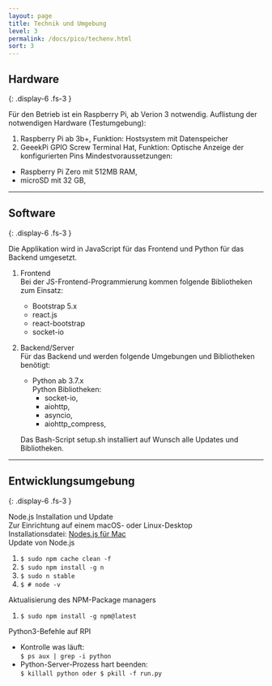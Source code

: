 ```yaml
---
layout: page
title: Technik und Umgebung 
level: 3
permalink: /docs/pico/techenv.html
sort: 3
---
```


## Hardware 
{: .display-6 .fs-3 }

Für den Betrieb ist ein Raspberry Pi, ab Verion 3 notwendig. Auflistung der notwendigen Hardware (Testumgebung):
1. Raspberry Pi ab 3b+, Funktion: Hostsystem mit Datenspeicher
2. GeeekPi GPIO Screw Terminal Hat, Funktion: Optische Anzeige der konfigurierten Pins
Mindestvoraussetzungen:
* Raspberry Pi Zero mit 512MB RAM,
* microSD mit 32 GB,

***

## Software
{: .display-6 .fs-3 }

Die Applikation wird in JavaScript für das Frontend und Python für das Backend umgesetzt.
1. Frontend  
Bei der JS-Frontend-Programmierung kommen folgende Bibliotheken zum Einsatz:
    * Bootstrap 5.x
    * react.js
    * react-bootstrap
    * socket-io
2. Backend/Server  
Für das Backend und werden folgende Umgebungen und Bibliotheken benötigt:
    * Python ab 3.7.x  
    Python Bibliotheken:
        * socket-io,
        * aiohttp,
        * asyncio,
        * aiohttp_compress,
    
    Das Bash-Script setup.sh installiert auf Wunsch alle Updates und Bibliotheken.

***

## Entwicklungsumgebung
{: .display-6 .fs-3 }

Node.js Installation und Update  
Zur Einrichtung auf einem macOS- oder Linux-Desktop  
Installationsdatei: [Nodes.js für Mac](https://nodejs.org/en/download/)  
Update von Node.js
1. `$ sudo npm cache clean -f`
2. `$ sudo npm install -g n`
3. `$ sudo n stable`
4. `$ # node -v`

Aktualisierung des NPM-Package managers
1. `$ sudo npm install -g npm@latest`

Python3-Befehle auf RPI
* Kontrolle was läuft:  
`$ ps aux | grep -i python`
* Python-Server-Prozess hart beenden:  
`$ killall python oder $ pkill -f run.py`

